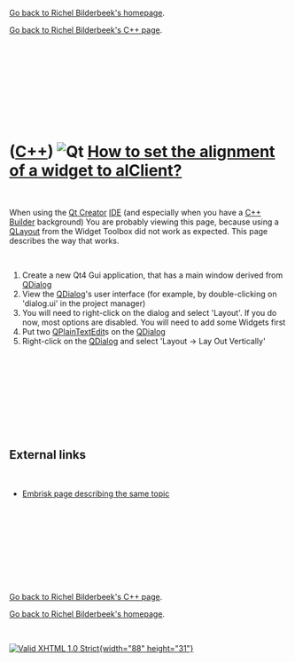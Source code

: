 [Go back to Richel Bilderbeek's homepage](index.htm).

[Go back to Richel Bilderbeek's C++ page](Cpp.htm).

 

 

 

 

 

([C++](Cpp.htm)) ![Qt](PicQt.png) [How to set the alignment of a widget to alClient?](CppQtAlClient.htm)
========================================================================================================

 

When using the [Qt Creator](CppQtCreator.htm) [IDE](CppIde.htm) (and
especially when you have a [C++ Builder](CppBuilder.htm) background) You
are probably viewing this page, because using a
[QLayout](CppQLayout.htm) from the Widget Toolbox did not work as
expected. This page describes the way that works.

 

1.  Create a new Qt4 Gui application, that has a main window derived
    from [QDialog](CppQDialog.htm)
2.  View the [QDialog](CppQDialog.htm)'s user interface (for example, by
    double-clicking on 'dialog.ui' in the project manager)
3.  You will need to right-click on the dialog and select 'Layout'. If
    you do now, most options are disabled. You will need to add some
    Widgets first
4.  Put two [QPlainTextEdit](CppQPlainTextEdit.htm)s on the
    [QDialog](CppQDialog.htm)
5.  Right-click on the [QDialog](CppQDialog.htm) and select 'Layout
    -&gt; Lay Out Vertically'

 

 

 

 

 

External links
--------------

 

-   [Embrisk page describing the same
    topic](http://www.embrisk.com/notes/qt_resize.html)

 

 

 

 

 

[Go back to Richel Bilderbeek's C++ page](Cpp.htm).

[Go back to Richel Bilderbeek's homepage](index.htm).

 

[![Valid XHTML 1.0 Strict](valid-xhtml10.png){width="88"
height="31"}](http://validator.w3.org/check?uri=referer)
